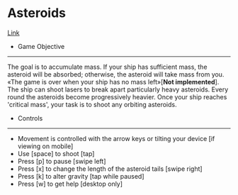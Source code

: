 # Asteroids

[Link][link]

[link]: http://corydantehall.com/Asteroids

+ Game Objective
---
The goal is to accumulate mass. If your ship has sufficient mass, the asteroid will be absorbed; otherwise, the asteroid will take mass from you. «The game is over when your ship has no mass left»[__Not implemented__]. The ship can shoot lasers to break apart particularly heavy asteroids. Every round the asteroids become progressively heavier. Once your ship reaches 'critical mass', your task is to shoot any orbiting asteroids.

+ Controls
---
- Movement is controlled with the arrow keys or tilting your device [if viewing on mobile]
- Use [space] to shoot [tap]
- Press [p] to pause [swipe left]
- Press [x] to change the length of the asteroid tails [swipe right]
- Press [k] to alter gravity [tap while paused]
- Press [w] to get help [desktop only]
